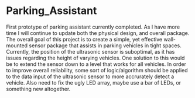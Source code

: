 # Parking_Assistant
First prototype of parking assistant currently completed. As I have more time I will continue to update both the physical design, and overall package. 
The overall goal of this project is to create a simple, yet effective wall-mounted sensor package that assists in parking vehicles in tight spaces.
Currently, the position of the ultrasonic sensor is suboptimal, as it has issues regarding the height of varying vehicles.
One solution to this would be to extend the sensor down to a level that works for all vehicles. 
In order to improve overall reliability, some sort of logic/algorithm should be applied to the data input of the ultrasonic sensor to more accrurately detect a vehicle.
Also need to fix the ugly LED array, maybe use a bar of LEDs, or something new altogether.
